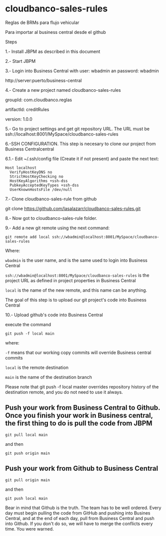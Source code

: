 # cloudbanco-sales-rules
Reglas de BRMs para flujo vehicular

Para  importar al business central desde el github

Steps

1.- Install JBPM as described in this document

2.- Start JBPM

3.- Login into Business Central with user: wbadmin an password: wbadmin

http://server:puerto/business-central

4.- Create a new project named cloudbanco-sales-rules

groupId: com.cloudbanco.reglas

artifactId: creditRules

version: 1.0.0

5.- Go to project settings and get git repository URL.  The URL must be ssh://localhost:8001/MySpace/cloudbanco-sales-rules

6.-SSH CONFIGURATION. This step is necesary to clone our project from Business Centralcentral

6.1.- Edit  ~/.ssh/config file (Create it if not present) and paste the next text:

```
Host localhost
  VerifyHostKeyDNS no
  StrictHostKeyChecking no
  HostKeyAlgorithms +ssh-dss
  PubkeyAcceptedKeyTypes +ssh-dss
  UserKnownHostsFile /dev/null
```

7.- Clone cloudbanco-sales-rule from github 

git clone https://github.com/lasalazarr/cloudbanco-sales-rules.git

8.- Now got to cloudbanco-sales-rule folder.

9.- Add a new git remote using the next command:

`git remote add local ssh://wbadmin@localhost:8001/MySpace/cloudbanco-sales-rules`

Where: 

`wbadmin` is the user name, and is the same used to login into Business Central

`ssh://wbadmin@localhost:8001/MySpace/cloudbanco-sales-rules` is the project URL as defined in project properties in Business Central

`local` is the name of the new remote, and this name can be anything.

The goal of this step is to upload our git project's code into Business Central

10.- Upload github's code into Business Central

execute the command

`git push -f local main`

where:

`-f` means that our working copy commits will override Business central commits

`local` is the remote destination

`main` is the name of the destination branch

Please note that git push -f local master overrides repository history of the destination remote, and you do not need to use it always.

## Push your work from Business Central to Github.  Once you finish your work in Business central, the first thing to do is pull the code from JBPM

`git pull local main`

and then

`git push origin main`

## Push your work from Github to Business Central

`git pull origin main`

and then

`git push local main `

Bear in mind that Github is the truth. The team has to be well ordered. Every day must begin pulling the code from GitHub and pushing into Busines Central, and at the end of each day, pull from Business Central and push into Github. If you don't do so, we will have to merge the conflicts every time. You were warned.
